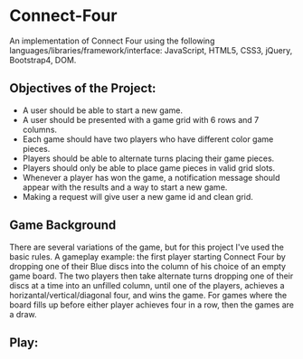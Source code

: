 # Connect-Four
An implementation of Connect Four using the following languages/libraries/framework/interface: JavaScript, HTML5, CSS3, jQuery, Bootstrap4, DOM. 

## Objectives of the Project:
* A user should be able to start a new game.
* A user should be presented with a game grid with 6 rows and 7 columns.
* Each game should have two players who have different color game pieces.
* Players should be able to alternate turns placing their game pieces.
* Players should only be able to place game pieces in valid grid slots.
* Whenever a player has won the game, a notification message should appear with the results and a way to start a new game.
* Making a request will give user a new game id and clean grid.

## Game Background
There are several variations of the game, but for this project I've used the basic rules. A gameplay example: the first player starting Connect Four by dropping one of their Blue discs into the column of his choice of an empty game board. The two players then take alternate turns dropping one of their discs at a time into an unfilled column, until one of the players, achieves a horizantal/vertical/diagonal four, and wins the game. For games where the board fills up before either player achieves four in a row, then the games are a draw.

## Play:
